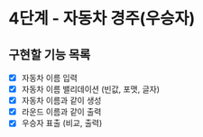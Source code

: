 # 4단계 - 자동차 경주(우승자)

## 구현할 기능 목록

- [X] 자동차 이름 입력
- [X] 자동차 이름 밸리데이션 (빈값, 포맷, 글자)
- [X] 자동차 이름과 같이 생성
- [X] 라운드 이름과 같이 출력
- [X] 우승자 표출 (비교, 출력)
